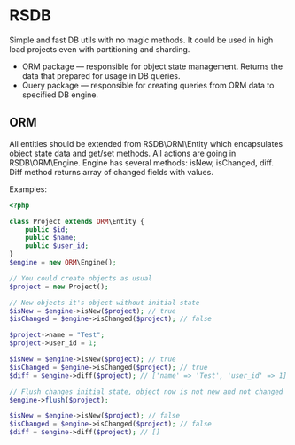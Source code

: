 RSDB
====

Simple and fast DB utils with no magic methods. It could be used in high load projects even with partitioning and sharding. 

* ORM package — responsible for object state management. Returns the data that prepared for usage in DB queries.
* Query package — responsible for creating queries from ORM data to specified DB engine. 


ORM
---

All entities should be extended from RSDB\ORM\Entity which encapsulates object state data and get/set methods. All actions are going in RSDB\ORM\Engine.
Engine has several methods: isNew, isChanged, diff. Diff method returns array of changed fields with values.

Examples:

```php
<?php

class Project extends ORM\Entity {
    public $id;
    public $name;
    public $user_id;
}
$engine = new ORM\Engine();

// You could create objects as usual
$project = new Project();

// New objects it's object without initial state
$isNew = $engine->isNew($project); // true
$isChanged = $engine->isChanged($project); // false

$project->name = "Test";
$project->user_id = 1;

$isNew = $engine->isNew($project); // true
$isChanged = $engine->isChanged($project); // true
$diff = $engine->diff($project); // ['name' => 'Test', 'user_id' => 1]

// Flush changes initial state, object now is not new and not changed
$engine->flush($project);

$isNew = $engine->isNew($project); // false
$isChanged = $engine->isChanged($project); // false
$diff = $engine->diff($project); // []

```
